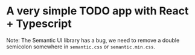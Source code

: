 # A very simple TODO app with React + Typescript

Note: The Semantic UI library has a bug, we need to remove a double semicolon somewhere in `semantic.css` or `semantic.min.css`.
